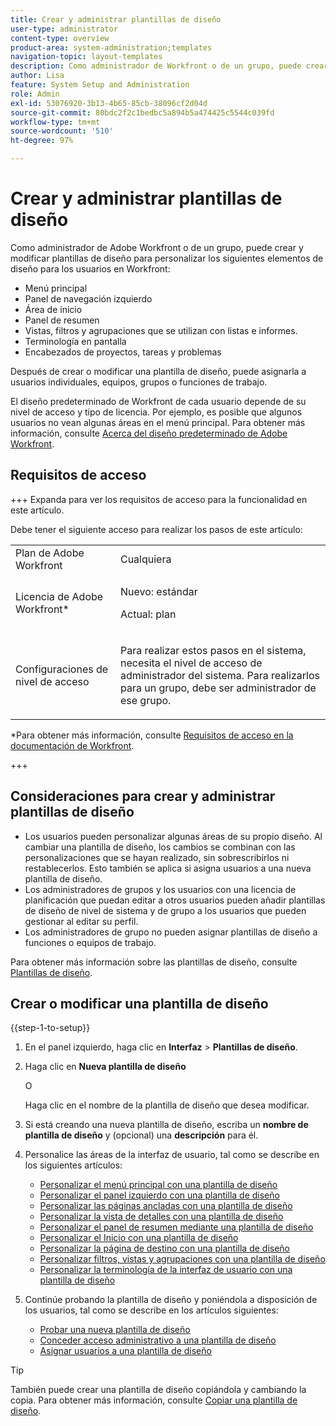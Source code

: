 ```yaml
---
title: Crear y administrar plantillas de diseño
user-type: administrator
content-type: overview
product-area: system-administration;templates
navigation-topic: layout-templates
description: Como administrador de Workfront o de un grupo, puede crear y modificar plantillas de diseño para personalizar los elementos de diseño para los usuarios en Workfront.
author: Lisa
feature: System Setup and Administration
role: Admin
exl-id: 53076920-3b13-4b65-85cb-38096cf2d04d
source-git-commit: 80bdc2f2c1bedbc5a894b5a474425c5544c039fd
workflow-type: tm+mt
source-wordcount: '510'
ht-degree: 97%

---
```


# Crear y administrar plantillas de diseño

<!--Audited: 12/2023-->

<!--
**DON'T DELETE, DRAFT OR HIDE THIS ARTICLE. IT IS LINKED TO THE PRODUCT, THROUGH THE CONTEXT SENSITIVE HELP LINKS.
-->

Como administrador de Adobe Workfront o de un grupo, puede crear y modificar plantillas de diseño para personalizar los siguientes elementos de diseño para los usuarios en Workfront:

* Menú principal
* Panel de navegación izquierdo
* Área de inicio
* Panel de resumen
* Vistas, filtros y agrupaciones que se utilizan con listas e informes.
* Terminología en pantalla
* Encabezados de proyectos, tareas y problemas

Después de crear o modificar una plantilla de diseño, puede asignarla a usuarios individuales, equipos, grupos o funciones de trabajo.

El diseño predeterminado de Workfront de cada usuario depende de su nivel de acceso y tipo de licencia. Por ejemplo, es posible que algunos usuarios no vean algunas áreas en el menú principal. Para obtener más información, consulte [Acerca del diseño predeterminado de Adobe Workfront](../../../administration-and-setup/customize-workfront/use-layout-templates/about-the-default-wf-layout.md).

## Requisitos de acceso

+++ Expanda para ver los requisitos de acceso para la funcionalidad en este artículo.

Debe tener el siguiente acceso para realizar los pasos de este artículo:

<table style="table-layout:auto"> 
 <col> 
 <col> 
 <tbody> 
  <tr> 
   <td role="rowheader">Plan de Adobe Workfront</td> 
   <td>Cualquiera</td> 
  </tr> 
  <tr> 
   <td role="rowheader">Licencia de Adobe Workfront*</td> 
   <td><p>Nuevo: estándar</p>
  <p> Actual: plan</p>
   </td> 
  </tr> 
  <tr> 
   <td role="rowheader">Configuraciones de nivel de acceso</td> 
   <td> <p>Para realizar estos pasos en el sistema, necesita el nivel de acceso de administrador del sistema.
Para realizarlos para un grupo, debe ser administrador de ese grupo.</p> </td> 
  </tr> 
 </tbody> 
</table>

*Para obtener más información, consulte [Requisitos de acceso en la documentación de Workfront](/help/quicksilver/administration-and-setup/add-users/access-levels-and-object-permissions/access-level-requirements-in-documentation.md).

+++

## Consideraciones para crear y administrar plantillas de diseño

* Los usuarios pueden personalizar algunas áreas de su propio diseño. Al cambiar una plantilla de diseño, los cambios se combinan con las personalizaciones que se hayan realizado, sin sobrescribirlos ni restablecerlos. Esto también se aplica si asigna usuarios a una nueva plantilla de diseño.
* Los administradores de grupos y los usuarios con una licencia de planificación que puedan editar a otros usuarios pueden añadir plantillas de diseño de nivel de sistema y de grupo a los usuarios que pueden gestionar al editar su perfil.
* Los administradores de grupo no pueden asignar plantillas de diseño a funciones o equipos de trabajo.

Para obtener más información sobre las plantillas de diseño, consulte [Plantillas de diseño](../../../administration-and-setup/customize-workfront/use-layout-templates/use-layout-templates-customize-ui.md).

<!--removed this from above, but keeping it for a bit, in case it will be needed - known issue around old templates still visible at time:
* Your older layout templates created in Adobe Workfront Classic have been automatically available in your instance of the new Adobe Workfront experience since they were migrated in early Fall 2019. Layout templates created in Adobe Workfront Classic after that time were migrated in April 2020. We recommend that you update these layout templates in the new Adobe Workfront experience to take advantage of new functionality and to make them even more useful in that environment.
-->

## Crear o modificar una plantilla de diseño

{{step-1-to-setup}}

1. En el panel izquierdo, haga clic en **Interfaz** > **Plantillas de diseño**.

1. Haga clic en **Nueva plantilla de diseño**

   O

   Haga clic en el nombre de la plantilla de diseño que desea modificar.

1. Si está creando una nueva plantilla de diseño, escriba un **nombre de plantilla de diseño** y (opcional) una **descripción** para él.

1. Personalice las áreas de la interfaz de usuario, tal como se describe en los siguientes artículos:

   * [Personalizar el menú principal con una plantilla de diseño](../../../administration-and-setup/customize-workfront/use-layout-templates/customize-main-menu.md)
   * [Personalizar el panel izquierdo con una plantilla de diseño](../../../administration-and-setup/customize-workfront/use-layout-templates/customize-left-panel.md)
   * [Personalizar las páginas ancladas con una plantilla de diseño](../../../administration-and-setup/customize-workfront/use-layout-templates/customize-pinned-pages.md)
   * [Personalizar la vista de detalles con una plantilla de diseño](../../../administration-and-setup/customize-workfront/use-layout-templates/customize-details-view-layout-template.md)
   * [Personalizar el panel de resumen mediante una plantilla de diseño](../../../administration-and-setup/customize-workfront/use-layout-templates/customize-home-summary-layout-template.md)
   * [Personalizar el Inicio con una plantilla de diseño](/help/quicksilver/administration-and-setup/customize-workfront/use-layout-templates/customize-new-home-layout-template.md)
   * [Personalizar la página de destino con una plantilla de diseño](../../../administration-and-setup/customize-workfront/use-layout-templates/customize-landing-page.md)
   * [Personalizar filtros, vistas y agrupaciones con una plantilla de diseño](../../../administration-and-setup/customize-workfront/use-layout-templates/customize-fvg-list-controls-layout-template.md)
   * [Personalizar la terminología de la interfaz de usuario con una plantilla de diseño](../../../administration-and-setup/customize-workfront/use-layout-templates/customize-terminology.md)

1. Continúe probando la plantilla de diseño y poniéndola a disposición de los usuarios, tal como se describe en los artículos siguientes:

   * [Probar una nueva plantilla de diseño](../../../administration-and-setup/customize-workfront/use-layout-templates/test-a-layout-template.md)
   * [Conceder acceso administrativo a una plantilla de diseño](../../../administration-and-setup/customize-workfront/use-layout-templates/grant-admin-access-layout-template.md)
   * [Asignar usuarios a una plantilla de diseño](../../../administration-and-setup/customize-workfront/use-layout-templates/assign-users-to-layout-template.md)

>[!TIP]
>
>También puede crear una plantilla de diseño copiándola y cambiando la copia. Para obtener más información, consulte [Copiar una plantilla de diseño](../../../administration-and-setup/customize-workfront/use-layout-templates/copy-a-layout-template.md).

